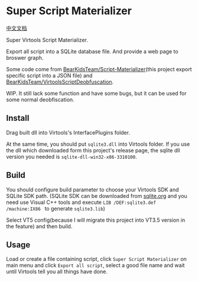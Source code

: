 # Super Script Materializer

[中文文档](./README_ZH.md)

Super Virtools Script Materializer.

Export all script into a SQLite database file. And provide a web page to broswer graph.

Some code come from [BearKidsTeam/Script-Materializer](https://github.com/BearKidsTeam/Script-Materializer)(this project export specific script into a JSON file) and [BearKidsTeam/VirtoolsScriptDeobfuscation](https://github.com/BearKidsTeam/VirtoolsScriptDeobfuscation).

WIP. It still lack some function and have some bugs, but it can be used for some normal deobfiscation.

## Install

Drag built dll into Virtools's InterfacePlugins folder.

At the same time, you should put `sqlite3.dll` into Virtools folder. If you use the dll which downloaded form this project's release page, the sqlite dll version you needed is `sqlite-dll-win32-x86-3310100`.

## Build

You should configure build parameter to choose your Virtools SDK and SQLite SDK path. (SQLite SDK can be downloaded from [sqlite.org](http://www.sqlite.org/) and you need use Visual C++ tools and execute `LIB /DEF:sqlite3.def /machine:IX86 ` to generate `sqlite3.lib`)

Select VT5 config\(because I will migrate this project into VT3.5 version in the feature\) and then build.

## Usage

Load or create a file containing script, click `Super Script Materializer` on main menu and click `Export all script`, select a good file name and wait until Virtools tell you all things have done.
